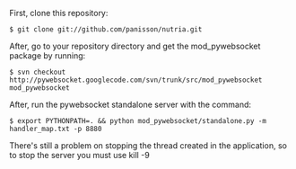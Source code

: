 First, clone this repository:

```
$ git clone git://github.com/panisson/nutria.git
```

After, go to your repository directory and get the mod_pywebsocket package by running:

```
$ svn checkout http://pywebsocket.googlecode.com/svn/trunk/src/mod_pywebsocket mod_pywebsocket
```

After, run the pywebsocket standalone server with the command:

```
$ export PYTHONPATH=. && python mod_pywebsocket/standalone.py -m handler_map.txt -p 8880
```

There's still a problem on stopping the thread created in the application, so to stop the server you must use kill -9
